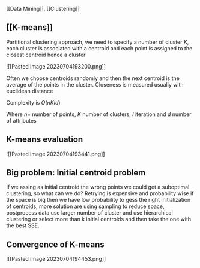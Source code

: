 [[Data Mining]], [[Clustering]]

## [[K-means]]

Partitional clustering approach, we need to specify a number of cluster $K$, each cluster is associated with a centroid and each point is assigned to the closest centroid hence a cluster

![[Pasted image 20230704193200.png]]

Often we choose centroids randomly and then the next centroid is the average of the points in the cluster.
Closeness is measured usually with euclidean distance

Complexity is $O(nKId)$

Where $n=$ number of points, $K$ number of clusters, $I$ iteration and $d$ number of attributes

## K-means evaluation

![[Pasted image 20230704193441.png]]

## Big problem: Initial centroid problem

If we assing as initial centroid the wrong points we could get a suboptimal clustering, so what can we do? Retrying is expensive and probability wise if the space is big then we have low probability to gess the right initialization of centroids, more solution are using sampling to reduce space, postprocess data use larger number of cluster and use hierarchical clustering or select more than k initial centroids and then take the one with the best SSE.

## Convergence of K-means

![[Pasted image 20230704194453.png]]